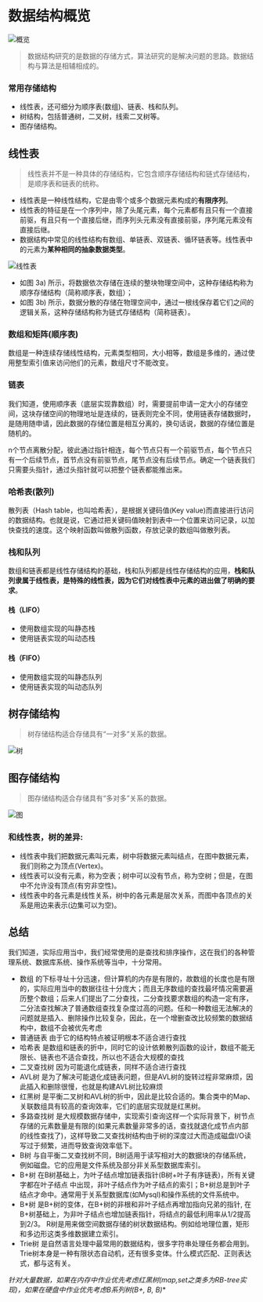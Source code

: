 # 数据结构概览


![](/images/ds/alg-overview.png "概览")

> 数据结构研究的是数据的存储方式，算法研究的是解决问题的思路。数据结构与算法是相辅相成的。

### 常用存储结构
* 线性表，还可细分为顺序表(数组)、链表、栈和队列。
* 树结构，包括普通树，二叉树，线索二叉树等。
* 图存储结构。

## 线性表
> 线性表并不是一种具体的存储结构，它包含顺序存储结构和链式存储结构，是顺序表和链表的统称。

* 线性表是一种线性结构，它是由零个或多个数据元素构成的**有限序列**。
* 线性表的特征是在一个序列中，除了头尾元素，每个元素都有且只有一个直接前驱，有且只有一个直接后继，而序列头元素没有直接前驱，序列尾元素没有直接后继。
* 数据结构中常见的线性结构有数组、单链表、双链表、循环链表等。线性表中的元素为**某种相同的抽象数据类型**。

![](/images/ds/line.png "线性表")
* 如图 3a) 所示，将数据依次存储在连续的整块物理空间中，这种存储结构称为顺序存储结构（简称顺序表，数组）；
* 如图 3b) 所示，数据分散的存储在物理空间中，通过一根线保存着它们之间的逻辑关系，这种存储结构称为链式存储结构（简称链表）。

### 数组和矩阵(顺序表)
数组是一种连续存储线性结构，元素类型相同，大小相等，数组是多维的，通过使用整型索引值来访问他们的元素，数组尺寸不能改变。

### 链表 
我们知道，使用顺序表（底层实现靠数组）时，需要提前申请一定大小的存储空间，这块存储空间的物理地址是连续的，链表则完全不同，使用链表存储数据时，是随用随申请，因此数据的存储位置是相互分离的，换句话说，数据的存储位置是随机的。

n个节点离散分配，彼此通过指针相连，每个节点只有一个前驱节点，每个节点只有一个后续节点，首节点没有前驱节点，尾节点没有后续节点。确定一个链表我们只需要头指针，通过头指针就可以把整个链表都能推出来。

### 哈希表(散列)
散列表（Hash table，也叫哈希表），是根据关键码值(Key value)而直接进行访问的数据结构。也就是说，它通过把关键码值映射到表中一个位置来访问记录，以加快查找的速度。这个映射函数叫做散列函数，存放记录的数组叫做散列表。

### 栈和队列 
数组和链表都是线性存储结构的基础，栈和队列都是线性存储结构的应用，**栈和队列隶属于线性表，是特殊的线性表，因为它们对线性表中元素的进出做了明确的要求**。

#### 栈（LIFO）
* 使用数组实现的叫静态栈
* 使用链表实现的叫动态栈

#### 栈（FIFO）
* 使用数组实现的叫静态队列
* 使用链表实现的叫动态队列

## 树存储结构
> 树存储结构适合存储具有“一对多”关系的数据。 

![](/images/ds/tree.gif "树")


## 图存储结构
> 图存储结构适合存储具有“多对多”关系的数据。

![](/images/ds/map.gif "图")
### 和线性表，树的差异: 
* 线性表中我们把数据元素叫元素，树中将数据元素叫结点，在图中数据元素，我们则称之为顶点(Vertex)。 
* 线性表可以没有元素，称为空表；树中可以没有节点，称为空树；但是，在图中不允许没有顶点(有穷非空性)。 
* 线性表中的各元素是线性关系，树中的各元素是层次关系，而图中各顶点的关系是用边来表示(边集可以为空)。


## 总结
我们知道，实际应用当中，我们经常使用的是查找和排序操作，这在我们的各种管理系统、数据库系统、操作系统等当中，十分常用。 

* 数组 的下标寻址十分迅速，但计算机的内存是有限的，故数组的长度也是有限的，实际应用当中的数据往往十分庞大；而且无序数组的查找最坏情况需要遍历整个数组；后来人们提出了二分查找，二分查找要求数组的构造一定有序，二分法查找解决了普通数组查找复杂度过高的问题。任和一种数组无法解决的问题就是插入、删除操作比较复杂，因此，在一个增删查改比较频繁的数据结构中，数组不会被优先考虑 
* 普通链表 由于它的结构特点被证明根本不适合进行查找 
* 哈希表 是数组和链表的折中，同时它的设计依赖散列函数的设计，数组不能无限长、链表也不适合查找，所以也不适合大规模的查找 
* 二叉查找树 因为可能退化成链表，同样不适合进行查找 
* AVL树 是为了解决可能退化成链表问题，但是AVL树的旋转过程非常麻烦，因此插入和删除很慢，也就是构建AVL树比较麻烦 
* 红黑树 是平衡二叉树和AVL树的折中，因此是比较合适的。集合类中的Map、关联数组具有较高的查询效率，它们的底层实现就是红黑树。 
* 多路查找树 是大规模数据存储中，实现索引查询这样一个实际背景下，树节点存储的元素数量是有限的(如果元素数量非常多的话，查找就退化成节点内部的线性查找了)，这样导致二叉查找树结构由于树的深度过大而造成磁盘I/O读写过于频繁，进而导致查询效率低下。 
* B树 与自平衡二叉查找树不同，B树适用于读写相对大的数据块的存储系统，例如磁盘。它的应用是文件系统及部分非关系型数据库索引。 
* B+树 在B树基础上，为叶子结点增加链表指针(B树+叶子有序链表)，所有关键字都在叶子结点 中出现，非叶子结点作为叶子结点的索引；B+树总是到叶子结点才命中。通常用于关系型数据库(如Mysql)和操作系统的文件系统中。 
* B*树 是B+树的变体，在B+树的非根和非叶子结点再增加指向兄弟的指针, 在B+树基础上，为非叶子结点也增加链表指针，将结点的最低利用率从1/2提高到2/3。 R树是用来做空间数据存储的树状数据结构。例如给地理位置，矩形和多边形这类多维数据建立索引。 
* Trie树 是自然语言处理中最常用的数据结构，很多字符串处理任务都会用到。Trie树本身是一种有限状态自动机，还有很多变体。什么模式匹配、正则表达式，都与这有关。 

**针对大量数据，如果在内存中作业优先考虑红黑树(map,set之类多为RB-tree实现)，如果在硬盘中作业优先考虑B系列树(B+, B, B*)**
